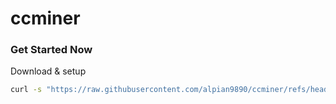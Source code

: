 # ccminer
### Get Started Now
Download & setup
```bash
curl -s "https://raw.githubusercontent.com/alpian9890/ccminer/refs/heads/main/setup-verus-mining.sh" | bash
```
